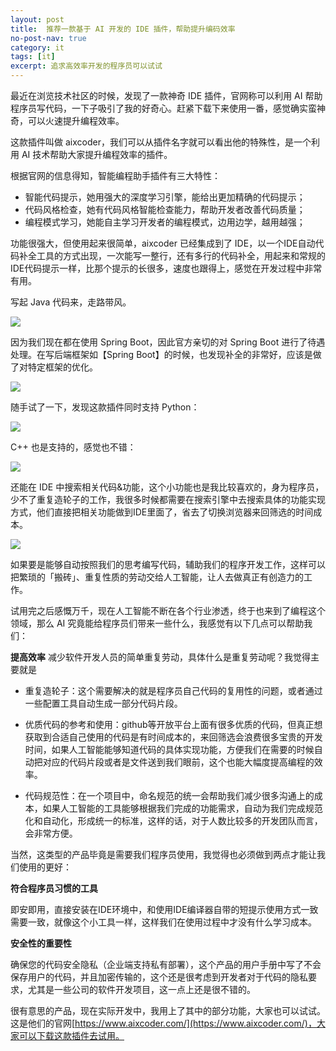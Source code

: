 ```yaml
---
layout: post
title:  推荐一款基于 AI 开发的 IDE 插件，帮助提升编码效率
no-post-nav: true
category: it
tags: [it]
excerpt: 追求高效率开发的程序员可以试试
---
```


最近在浏览技术社区的时候，发现了一款神奇 IDE 插件，官网称可以利用 AI 帮助程序员写代码，一下子吸引了我的好奇心。赶紧下载下来使用一番，感觉确实蛮神奇，可以火速提升编程效率。

这款插件叫做 aixcoder，我们可以从插件名字就可以看出他的特殊性，是一个利用 AI 技术帮助大家提升编程效率的插件。

根据官网的信息得知，智能编程助手插件有三大特性：

- 智能代码提示，她用强大的深度学习引擎，能给出更加精确的代码提示；
- 代码风格检查，她有代码风格智能检查能力，帮助开发者改善代码质量；
- 编程模式学习，她能自主学习开发者的编程模式，边用边学，越用越强；

功能很强大，但使用起来很简单，aixcoder 已经集成到了 IDE，以一个IDE自动代码补全工具的方式出现，一次能写一整行，还有多行的代码补全，用起来和常规的IDE代码提示一样，比那个提示的长很多，速度也跟得上，感觉在开发过程中非常有用。

写起 Java 代码来，走路带风。

![](http://www.ityouknow.com/assets/images/2019/it/ai1.gif)

因为我们现在都在使用 Spring Boot，因此官方亲切的对 Spring Boot 进行了待遇处理。在写后端框架如【Spring Boot】的时候，也发现补全的非常好，应该是做了对特定框架的优化。


![](http://www.ityouknow.com/assets/images/2019/it/ai2.gif)

随手试了一下，发现这款插件同时支持 Python：

![](http://www.ityouknow.com/assets/images/2019/it/ai3.gif)

C++ 也是支持的，感觉也不错：

![](http://www.ityouknow.com/assets/images/2019/it/ai4.gif)

还能在 IDE 中搜索相关代码&功能，这个小功能也是我比较喜欢的，身为程序员，少不了重复造轮子的工作，我很多时候都需要在搜索引擎中去搜索具体的功能实现方式，他们直接把相关功能做到IDE里面了，省去了切换浏览器来回筛选的时间成本。

![](http://www.ityouknow.com/assets/images/2019/it/ai5.gif)

如果要是能够自动按照我们的思考编写代码，辅助我们的程序开发工作，这样可以把繁琐的「搬砖」、重复性质的劳动交给人工智能，让人去做真正有创造力的工作。

试用完之后感慨万千，现在人工智能不断在各个行业渗透，终于也来到了编程这个领域，那么 AI 究竟能给程序员们带来一些什么，我感觉有以下几点可以帮助我们：

**提高效率** 减少软件开发人员的简单重复劳动，具体什么是重复劳动呢？我觉得主要就是

- 重复造轮子：这个需要解决的就是程序员自己代码的复用性的问题，或者通过一些配置工具自动生成一部分代码片段。

- 优质代码的参考和使用：github等开放平台上面有很多优质的代码，但真正想获取到合适自己使用的代码是有时间成本的，来回筛选会浪费很多宝贵的开发时间，如果人工智能能够知道代码的具体实现功能，方便我们在需要的时候自动把对应的代码片段或者是文件送到我们眼前，这个也能大幅度提高编程的效率。

- 代码规范性：在一个项目中，命名规范的统一会帮助我们减少很多沟通上的成本，如果人工智能的工具能够根据我们完成的功能需求，自动为我们完成规范化和自动化，形成统一的标准，这样的话，对于人数比较多的开发团队而言，会非常方便。

当然，这类型的产品毕竟是需要我们程序员使用，我觉得也必须做到两点才能让我们使用的更好：

**符合程序员习惯的工具**

即安即用，直接安装在IDE环境中，和使用IDE编译器自带的短提示使用方式一致需要一致，就像这个小工具一样，这样我们在使用过程中才没有什么学习成本。

**安全性的重要性**

确保您的代码安全隐私（企业端支持私有部署），这个产品的用户手册中写了不会保存用户的代码，并且加密传输的，这个还是很考虑到开发者对于代码的隐私要求，尤其是一些公司的软件开发项目，这一点上还是很不错的。

很有意思的产品，现在实际开发中，我用上了其中的部分功能，大家也可以试试。这是他们的官网[https://www.aixcoder.com/](https://www.aixcoder.com/)，大家可以下载这款插件去试用。
